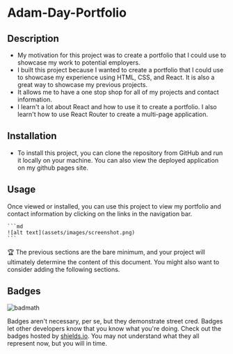 # Adam-Day-Portfolio

## Description

- My motivation for this project was to create a portfolio that I could use to showcase my work to potential employers.
- I built this project because I wanted to create a portfolio that I could use to showcase my experience using HTML, CSS, and React. It is also a great way to showcase my previous projects.
- It allows me to have a one stop shop for all of my projects and contact information.
- I learn't a lot about React and how to use it to create a portfolio. I also learn't how to use React Router to create a multi-page application.

## Installation

- To install this project, you can clone the repository from GitHub and run it locally on your machine. You can also view the deployed application on my github pages site.

<!-- github pages link -->

## Usage

Once viewed or installed, you can use this project to view my portfolio and contact information by clicking on the links in the navigation bar.


    ```md
    ![alt text](assets/images/screenshot.png)
    ```


🏆 The previous sections are the bare minimum, and your project will ultimately determine the content of this document. You might also want to consider adding the following sections.

## Badges

![badmath](https://img.shields.io/github/languages/top/lernantino/badmath)

Badges aren't necessary, per se, but they demonstrate street cred. Badges let other developers know that you know what you're doing. Check out the badges hosted by [shields.io](https://shields.io/). You may not understand what they all represent now, but you will in time.
